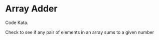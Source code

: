 Array Adder
===========

Code Kata.

Check to see if any pair of elements in an array sums to a given number
